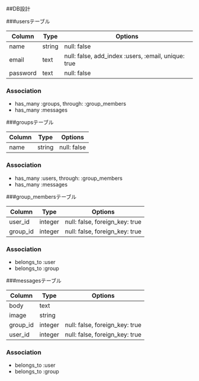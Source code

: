 ##DB設計

###usersテーブル

|Column|Type|Options|
|------|----|-------|
|name|string|null: false|
|email|text|null: false, add_index :users, :email, unique: true|
|password|text|null: false|

### Association
- has_many :groups, through: :group_members
- has_many :messages

###groupsテーブル

|Column|Type|Options|
|------|----|-------|
|name|string|null: false|


### Association
- has_many :users, through: :group_members
- has_many :messages

###group_membersテーブル

|Column|Type|Options|
|------|----|-------|
|user_id|integer|null: false, foreign_key: true|
|group_id|integer|null: false, foreign_key: true|

### Association
- belongs_to :user
- belongs_to :group

###messagesテーブル

|Column|Type|Options|
|------|----|-------|
|body|text||
|image|string||
|group_id|integer|null: false, foreign_key: true|
|user_id|integer|null: false, foreign_key: true|

### Association
- belongs_to :user
- belongs_to :group